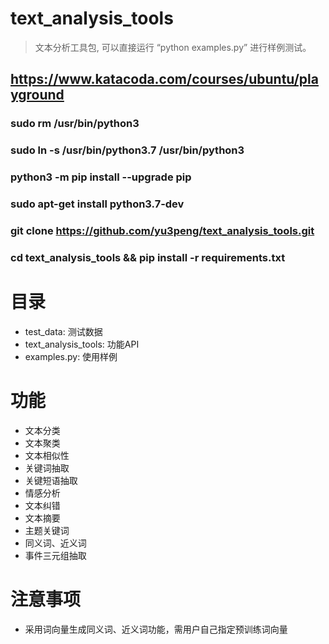 # text_analysis_tools
> 文本分析工具包, 可以直接运行 “python examples.py” 进行样例测试。

## https://www.katacoda.com/courses/ubuntu/playground
### sudo rm /usr/bin/python3
### sudo ln -s /usr/bin/python3.7 /usr/bin/python3
### python3 -m pip install --upgrade pip
### sudo apt-get install python3.7-dev
### git clone https://github.com/yu3peng/text_analysis_tools.git
### cd text_analysis_tools && pip install -r requirements.txt

# 目录
- test_data: 测试数据
- text_analysis_tools: 功能API
- examples.py: 使用样例


# 功能
- 文本分类
- 文本聚类
- 文本相似性
- 关键词抽取
- 关键短语抽取
- 情感分析
- 文本纠错
- 文本摘要
- 主题关键词
- 同义词、近义词
- 事件三元组抽取

# 注意事项
- 采用词向量生成同义词、近义词功能，需用户自己指定预训练词向量
